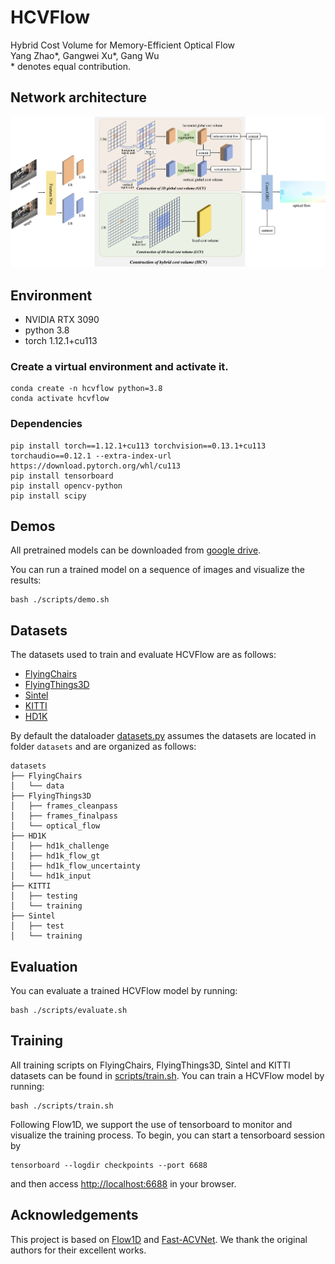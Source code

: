 # HCVFlow
Hybrid Cost Volume for Memory-Efficient Optical Flow <br/>
Yang Zhao*, Gangwei Xu*, Gang Wu <br/>
\* denotes equal contribution.

## Network architecture
![image](figures/network.png)

## Environment
* NVIDIA RTX 3090
* python 3.8
* torch 1.12.1+cu113

### Create a virtual environment and activate it.

```Shell
conda create -n hcvflow python=3.8
conda activate hcvflow
```
### Dependencies

```Shell
pip install torch==1.12.1+cu113 torchvision==0.13.1+cu113 torchaudio==0.12.1 --extra-index-url https://download.pytorch.org/whl/cu113
pip install tensorboard
pip install opencv-python
pip install scipy
```

## Demos

All pretrained models can be downloaded from [google drive](https://drive.google.com/file/d/1IzcmvxpY90DuXYkGkwitxslO1Psq52OI/view?usp=sharing).



You can run a trained model on a sequence of images and visualize the results:

```
bash ./scripts/demo.sh
```


## Datasets

The datasets used to train and evaluate HCVFlow are as follows:

* [FlyingChairs](https://lmb.informatik.uni-freiburg.de/resources/datasets/FlyingChairs.en.html#flyingchairs)
* [FlyingThings3D](https://lmb.informatik.uni-freiburg.de/resources/datasets/SceneFlowDatasets.en.html)
* [Sintel](http://sintel.is.tue.mpg.de/)
* [KITTI](http://www.cvlibs.net/datasets/kitti/eval_scene_flow.php?benchmark=flow)
* [HD1K](http://hci-benchmark.iwr.uni-heidelberg.de/)

By default the dataloader [datasets.py](data/datasets.py) assumes the datasets are located in folder `datasets` and are organized as follows:

```
datasets
├── FlyingChairs
│   └── data
├── FlyingThings3D
│   ├── frames_cleanpass
│   ├── frames_finalpass
│   └── optical_flow
├── HD1K
│   ├── hd1k_challenge
│   ├── hd1k_flow_gt
│   ├── hd1k_flow_uncertainty
│   └── hd1k_input
├── KITTI
│   ├── testing
│   └── training
├── Sintel
│   ├── test
│   └── training
```

## Evaluation

You can evaluate a trained HCVFlow model by running:

```
bash ./scripts/evaluate.sh
```

## Training

All training scripts on FlyingChairs, FlyingThings3D, Sintel and KITTI datasets can be found in [scripts/train.sh](scripts/train.sh).
You can train a HCVFlow model by running:
```
bash ./scripts/train.sh
```

Following Flow1D, we support the use of tensorboard to monitor and visualize the training process. To begin, you can start a tensorboard session by
```shell
tensorboard --logdir checkpoints --port 6688
```

and then access [http://localhost:6688](http://localhost:6688) in your browser.

## Acknowledgements

This project is based on [Flow1D](https://github.com/haofeixu/flow1d) and [Fast-ACVNet](https://github.com/gangweiX/Fast-ACVNet). We thank the original authors for their excellent works.

